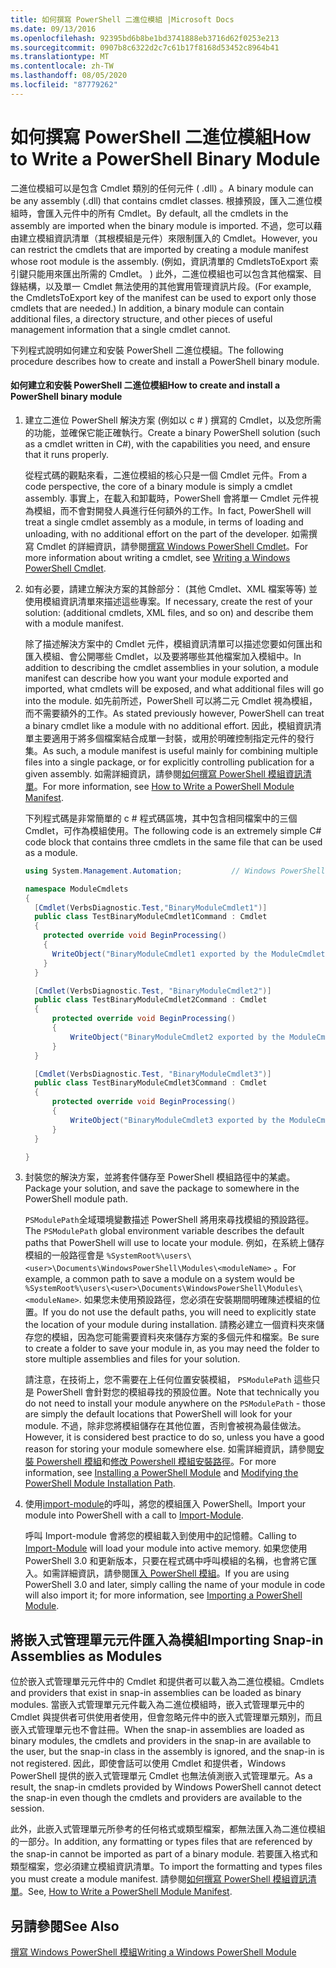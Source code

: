 ```yaml
---
title: 如何撰寫 PowerShell 二進位模組 |Microsoft Docs
ms.date: 09/13/2016
ms.openlocfilehash: 92395bd6b8be1bd3741888eb3716d62f0253e213
ms.sourcegitcommit: 0907b8c6322d2c7c61b17f8168d53452c8964b41
ms.translationtype: MT
ms.contentlocale: zh-TW
ms.lasthandoff: 08/05/2020
ms.locfileid: "87779262"
---
```

# <a name="how-to-write-a-powershell-binary-module"></a><span data-ttu-id="d1333-102">如何撰寫 PowerShell 二進位模組</span><span class="sxs-lookup"><span data-stu-id="d1333-102">How to Write a PowerShell Binary Module</span></span>

<span data-ttu-id="d1333-103">二進位模組可以是包含 Cmdlet 類別的任何元件 ( .dll) 。</span><span class="sxs-lookup"><span data-stu-id="d1333-103">A binary module can be any assembly (.dll) that contains cmdlet classes.</span></span> <span data-ttu-id="d1333-104">根據預設，匯入二進位模組時，會匯入元件中的所有 Cmdlet。</span><span class="sxs-lookup"><span data-stu-id="d1333-104">By default, all the cmdlets in the assembly are imported when the binary module is imported.</span></span> <span data-ttu-id="d1333-105">不過，您可以藉由建立模組資訊清單（其根模組是元件）來限制匯入的 Cmdlet。</span><span class="sxs-lookup"><span data-stu-id="d1333-105">However, you can restrict the cmdlets that are imported by creating a module manifest whose root module is the assembly.</span></span> <span data-ttu-id="d1333-106"> (例如，資訊清單的 CmdletsToExport 索引鍵只能用來匯出所需的 Cmdlet。 ) 此外，二進位模組也可以包含其他檔案、目錄結構，以及單一 Cmdlet 無法使用的其他實用管理資訊片段。</span><span class="sxs-lookup"><span data-stu-id="d1333-106">(For example, the CmdletsToExport key of the manifest can be used to export only those cmdlets that are needed.) In addition, a binary module can contain additional files, a directory structure, and other pieces of useful management information that a single cmdlet cannot.</span></span>

<span data-ttu-id="d1333-107">下列程式說明如何建立和安裝 PowerShell 二進位模組。</span><span class="sxs-lookup"><span data-stu-id="d1333-107">The following procedure describes how to create and install a PowerShell binary module.</span></span>

#### <a name="how-to-create-and-install-a-powershell-binary-module"></a><span data-ttu-id="d1333-108">如何建立和安裝 PowerShell 二進位模組</span><span class="sxs-lookup"><span data-stu-id="d1333-108">How to create and install a PowerShell binary module</span></span>

1. <span data-ttu-id="d1333-109">建立二進位 PowerShell 解決方案 (例如以 c # ) 撰寫的 Cmdlet，以及您所需的功能，並確保它能正確執行。</span><span class="sxs-lookup"><span data-stu-id="d1333-109">Create a binary PowerShell solution (such as a cmdlet written in C#), with the capabilities you need, and ensure that it runs properly.</span></span>

   <span data-ttu-id="d1333-110">從程式碼的觀點來看，二進位模組的核心只是一個 Cmdlet 元件。</span><span class="sxs-lookup"><span data-stu-id="d1333-110">From a code perspective, the core of a binary module is simply a cmdlet assembly.</span></span> <span data-ttu-id="d1333-111">事實上，在載入和卸載時，PowerShell 會將單一 Cmdlet 元件視為模組，而不會對開發人員進行任何額外的工作。</span><span class="sxs-lookup"><span data-stu-id="d1333-111">In fact, PowerShell will treat a single cmdlet assembly as a module, in terms of loading and unloading, with no additional effort on the part of the developer.</span></span> <span data-ttu-id="d1333-112">如需撰寫 Cmdlet 的詳細資訊，請參閱[撰寫 Windows PowerShell Cmdlet](../cmdlet/writing-a-windows-powershell-cmdlet.md)。</span><span class="sxs-lookup"><span data-stu-id="d1333-112">For more information about writing a cmdlet, see [Writing a Windows PowerShell Cmdlet](../cmdlet/writing-a-windows-powershell-cmdlet.md).</span></span>

2. <span data-ttu-id="d1333-113">如有必要，請建立解決方案的其餘部分： (其他 Cmdlet、XML 檔案等等) 並使用模組資訊清單來描述這些專案。</span><span class="sxs-lookup"><span data-stu-id="d1333-113">If necessary, create the rest of your solution: (additional cmdlets, XML files, and so on) and describe them with a module manifest.</span></span>

   <span data-ttu-id="d1333-114">除了描述解決方案中的 Cmdlet 元件，模組資訊清單可以描述您要如何匯出和匯入模組、會公開哪些 Cmdlet，以及要將哪些其他檔案加入模組中。</span><span class="sxs-lookup"><span data-stu-id="d1333-114">In addition to describing the cmdlet assemblies in your solution, a module manifest can describe how you want your module exported and imported, what cmdlets will be exposed, and what additional files will go into the module.</span></span>
   <span data-ttu-id="d1333-115">如先前所述，PowerShell 可以將二元 Cmdlet 視為模組，而不需要額外的工作。</span><span class="sxs-lookup"><span data-stu-id="d1333-115">As stated previously however, PowerShell can treat a binary cmdlet like a module with no additional effort.</span></span>
   <span data-ttu-id="d1333-116">因此，模組資訊清單主要適用于將多個檔案結合成單一封裝，或用於明確控制指定元件的發行集。</span><span class="sxs-lookup"><span data-stu-id="d1333-116">As such, a module manifest is useful mainly for combining multiple files into a single package, or for explicitly controlling publication for a given assembly.</span></span>
   <span data-ttu-id="d1333-117">如需詳細資訊，請參閱[如何撰寫 PowerShell 模組資訊清單](how-to-write-a-powershell-module-manifest.md)。</span><span class="sxs-lookup"><span data-stu-id="d1333-117">For more information, see [How to Write a PowerShell Module Manifest](how-to-write-a-powershell-module-manifest.md).</span></span>

   <span data-ttu-id="d1333-118">下列程式碼是非常簡單的 c # 程式碼區塊，其中包含相同檔案中的三個 Cmdlet，可作為模組使用。</span><span class="sxs-lookup"><span data-stu-id="d1333-118">The following code is an extremely simple C# code block that contains three cmdlets in the same file that can be used as a module.</span></span>

   ```csharp
   using System.Management.Automation;           // Windows PowerShell namespace.

   namespace ModuleCmdlets
   {
     [Cmdlet(VerbsDiagnostic.Test,"BinaryModuleCmdlet1")]
     public class TestBinaryModuleCmdlet1Command : Cmdlet
     {
       protected override void BeginProcessing()
       {
         WriteObject("BinaryModuleCmdlet1 exported by the ModuleCmdlets module.");
       }
     }

     [Cmdlet(VerbsDiagnostic.Test, "BinaryModuleCmdlet2")]
     public class TestBinaryModuleCmdlet2Command : Cmdlet
     {
         protected override void BeginProcessing()
         {
             WriteObject("BinaryModuleCmdlet2 exported by the ModuleCmdlets module.");
         }
     }

     [Cmdlet(VerbsDiagnostic.Test, "BinaryModuleCmdlet3")]
     public class TestBinaryModuleCmdlet3Command : Cmdlet
     {
         protected override void BeginProcessing()
         {
             WriteObject("BinaryModuleCmdlet3 exported by the ModuleCmdlets module.");
         }
     }

   }
   ```

3. <span data-ttu-id="d1333-119">封裝您的解決方案，並將套件儲存至 PowerShell 模組路徑中的某處。</span><span class="sxs-lookup"><span data-stu-id="d1333-119">Package your solution, and save the package to somewhere in the PowerShell module path.</span></span>

   <span data-ttu-id="d1333-120">`PSModulePath`全域環境變數描述 PowerShell 將用來尋找模組的預設路徑。</span><span class="sxs-lookup"><span data-stu-id="d1333-120">The `PSModulePath` global environment variable describes the default paths that PowerShell will use to locate your module.</span></span> <span data-ttu-id="d1333-121">例如，在系統上儲存模組的一般路徑會是 `%SystemRoot%\users\<user>\Documents\WindowsPowerShell\Modules\<moduleName>` 。</span><span class="sxs-lookup"><span data-stu-id="d1333-121">For example, a common path to save a module on a system would be `%SystemRoot%\users\<user>\Documents\WindowsPowerShell\Modules\<moduleName>`.</span></span> <span data-ttu-id="d1333-122">如果您未使用預設路徑，您必須在安裝期間明確陳述模組的位置。</span><span class="sxs-lookup"><span data-stu-id="d1333-122">If you do not use the default paths, you will need to explicitly state the location of your module during installation.</span></span> <span data-ttu-id="d1333-123">請務必建立一個資料夾來儲存您的模組，因為您可能需要資料夾來儲存方案的多個元件和檔案。</span><span class="sxs-lookup"><span data-stu-id="d1333-123">Be sure to create a folder to save your module in, as you may need the folder to store multiple assemblies and files for your solution.</span></span>

   <span data-ttu-id="d1333-124">請注意，在技術上，您不需要在上任何位置安裝模組， `PSModulePath` 這些只是 PowerShell 會針對您的模組尋找的預設位置。</span><span class="sxs-lookup"><span data-stu-id="d1333-124">Note that technically you do not need to install your module anywhere on the `PSModulePath` - those are simply the default locations that PowerShell will look for your module.</span></span> <span data-ttu-id="d1333-125">不過，除非您將模組儲存在其他位置，否則會被視為最佳做法。</span><span class="sxs-lookup"><span data-stu-id="d1333-125">However, it is considered best practice to do so, unless you have a good reason for storing your module somewhere else.</span></span> <span data-ttu-id="d1333-126">如需詳細資訊，請參閱[安裝 Powershell 模組](./installing-a-powershell-module.md)和[修改 Powershell 模組安裝路徑](./modifying-the-psmodulepath-installation-path.md)。</span><span class="sxs-lookup"><span data-stu-id="d1333-126">For more information, see [Installing a PowerShell Module](./installing-a-powershell-module.md) and [Modifying the PowerShell Module Installation Path](./modifying-the-psmodulepath-installation-path.md).</span></span>

4. <span data-ttu-id="d1333-127">使用[import-module](/powershell/module/Microsoft.PowerShell.Core/Import-Module)的呼叫，將您的模組匯入 PowerShell。</span><span class="sxs-lookup"><span data-stu-id="d1333-127">Import your module into PowerShell with a call to [Import-Module](/powershell/module/Microsoft.PowerShell.Core/Import-Module).</span></span>

   <span data-ttu-id="d1333-128">呼叫 Import-module 會將您的模組載入到使用中[的](/powershell/module/Microsoft.PowerShell.Core/Import-Module)記憶體。</span><span class="sxs-lookup"><span data-stu-id="d1333-128">Calling to [Import-Module](/powershell/module/Microsoft.PowerShell.Core/Import-Module) will load your module into active memory.</span></span> <span data-ttu-id="d1333-129">如果您使用 PowerShell 3.0 和更新版本，只要在程式碼中呼叫模組的名稱，也會將它匯入。如需詳細資訊，請參閱匯[入 PowerShell 模組](./importing-a-powershell-module.md)。</span><span class="sxs-lookup"><span data-stu-id="d1333-129">If you are using PowerShell 3.0 and later, simply calling the name of your module in code will also import it; for more information, see [Importing a PowerShell Module](./importing-a-powershell-module.md).</span></span>

## <a name="importing-snap-in-assemblies-as-modules"></a><span data-ttu-id="d1333-130">將嵌入式管理單元元件匯入為模組</span><span class="sxs-lookup"><span data-stu-id="d1333-130">Importing Snap-in Assemblies as Modules</span></span>

<span data-ttu-id="d1333-131">位於嵌入式管理單元元件中的 Cmdlet 和提供者可以載入為二進位模組。</span><span class="sxs-lookup"><span data-stu-id="d1333-131">Cmdlets and providers that exist in snap-in assemblies can be loaded as binary modules.</span></span> <span data-ttu-id="d1333-132">當嵌入式管理單元元件載入為二進位模組時，嵌入式管理單元中的 Cmdlet 與提供者可供使用者使用，但會忽略元件中的嵌入式管理單元類別，而且嵌入式管理單元也不會註冊。</span><span class="sxs-lookup"><span data-stu-id="d1333-132">When the snap-in assemblies are loaded as binary modules, the cmdlets and providers in the snap-in are available to the user, but the snap-in class in the assembly is ignored, and the snap-in is not registered.</span></span> <span data-ttu-id="d1333-133">因此，即使會話可以使用 Cmdlet 和提供者，Windows PowerShell 提供的嵌入式管理單元 Cmdlet 也無法偵測嵌入式管理單元。</span><span class="sxs-lookup"><span data-stu-id="d1333-133">As a result, the snap-in cmdlets provided by Windows PowerShell cannot detect the snap-in even though the cmdlets and providers are available to the session.</span></span>

<span data-ttu-id="d1333-134">此外，此嵌入式管理單元所參考的任何格式或類型檔案，都無法匯入為二進位模組的一部分。</span><span class="sxs-lookup"><span data-stu-id="d1333-134">In addition, any formatting or types files that are referenced by the snap-in cannot be imported as part of a binary module.</span></span>
<span data-ttu-id="d1333-135">若要匯入格式和類型檔案，您必須建立模組資訊清單。</span><span class="sxs-lookup"><span data-stu-id="d1333-135">To import the formatting and types files you must create a module manifest.</span></span>
<span data-ttu-id="d1333-136">請參閱[如何撰寫 PowerShell 模組資訊清單](how-to-write-a-powershell-module-manifest.md)。</span><span class="sxs-lookup"><span data-stu-id="d1333-136">See, [How to Write a PowerShell Module Manifest](how-to-write-a-powershell-module-manifest.md).</span></span>

## <a name="see-also"></a><span data-ttu-id="d1333-137">另請參閱</span><span class="sxs-lookup"><span data-stu-id="d1333-137">See Also</span></span>

[<span data-ttu-id="d1333-138">撰寫 Windows PowerShell 模組</span><span class="sxs-lookup"><span data-stu-id="d1333-138">Writing a Windows PowerShell Module</span></span>](./writing-a-windows-powershell-module.md)
